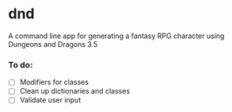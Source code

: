 # dnd
A command line app for generating a fantasy RPG character using Dungeons and Dragons 3.5

### To do: 

- [ ] Modifiers for classes
- [ ] Clean up dictionaries and classes
- [ ] Validate user input
